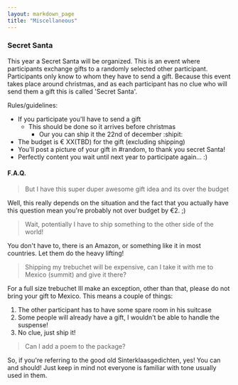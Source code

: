 ```yaml
---
layout: markdown_page
title: "Miscellaneous"
---
```


### Secret Santa

This year a Secret Santa will be organized. This is an event where participants exchange gifts to a randomly selected other participant. Participants only know to whom they have to send a gift. Because this event takes place around christmas, and as each participant has no clue who will send them a gift this is called 'Secret Santa'.

Rules/guidelines:
- If you participate you'll have to send a gift
  - This should be done so it arrives before christmas
    - Our you can ship it the 22nd of december :shipit:
- The budget is € XX(TBD) for the gift (excluding shipping)
- You'll post a picture of your gift in #random, to thank you secret Santa!
- Perfectly content you wait until next year to participate again... :)

#### F.A.Q.
> But I have this super duper awesome gift idea and its over the budget

Well, this really depends on the situation and the fact that you actually have this question mean you're probably not over budget by €2. ;)

> Wait, potentially I have to ship something to the other side of the world!

You don't have to, there is an Amazon, or something like it in most countries. Let them do the heavy lifting!

> Shipping my trebuchet will be expensive, can I take it with me to Mexico (summit) and give it there?

For a full size trebuchet Ill make an exception, other than that, please do not bring your gift to Mexico. This means a couple of things:
1. The other participant has to have some spare room in his suitcase
1. Some people will already have a gift, I wouldn't be able to handle the suspense!
1. No clue, just ship it!

> Can I add a poem to the package?

So, if you're referring to the good old Sinterklaasgedichten, yes! You can and should! Just keep in mind not everyone is familiar with tone usually used in them.
